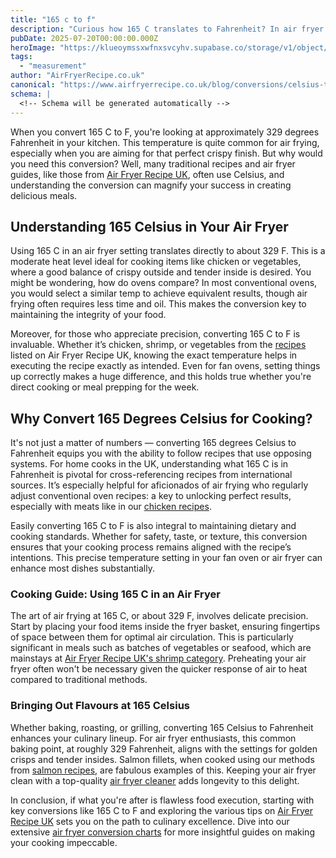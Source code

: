 ```yaml
---
title: "165 c to f"
description: "Curious how 165 C translates to Fahrenheit? In air fryer cooking, the equivalent is 329 F. Delve into this guide to enhance your recipes and techniques."
pubDate: 2025-07-20T00:00:00.000Z
heroImage: "https://klueoymssxwfnxsvcyhv.supabase.co/storage/v1/object/public/Shmucket/165-c-to-f.png"
tags:
  - "measurement"
author: "AirFryerRecipe.co.uk"
canonical: "https://www.airfryerrecipe.co.uk/blog/conversions/celsius-to-fahrenheit/165-c-to-f"
schema: |
  <!-- Schema will be generated automatically -->
---
```


<p id="">When you convert 165 C to F, you're looking at approximately 329 degrees Fahrenheit in your kitchen. This temperature is quite common for air frying, especially when you are aiming for that perfect crispy finish. But why would you need this conversion? Well, many traditional recipes and air fryer guides, like those from <a href="https://www.airfryerrecipe.co.uk" id="">Air Fryer Recipe UK</a>, often use Celsius, and understanding the conversion can magnify your success in creating delicious meals.</p><h2 id="">Understanding 165 Celsius in Your Air Fryer</h2><p id="">Using 165 C in an air fryer setting translates directly to about 329 F. This is a moderate heat level ideal for cooking items like chicken or vegetables, where a good balance of crispy outside and tender inside is desired. You might be wondering, how do ovens compare? In most conventional ovens, you would select a similar temp to achieve equivalent results, though air frying often requires less time and oil. This makes the conversion key to maintaining the integrity of your food.</p><p id="">Moreover, for those who appreciate precision, converting 165 C to F is invaluable. Whether it’s chicken, shrimp, or vegetables from the <a href="https://www.airfryerrecipe.co.uk/recipes" id="">recipes</a> listed on Air Fryer Recipe UK, knowing the exact temperature helps in executing the recipe exactly as intended. Even for fan ovens, setting things up correctly makes a huge difference, and this holds true whether you're direct cooking or meal prepping for the week.</p><h2 id="">Why Convert 165 Degrees Celsius for Cooking?</h2><p id="">It's not just a matter of numbers — converting 165 degrees Celsius to Fahrenheit equips you with the ability to follow recipes that use opposing systems. For home cooks in the UK, understanding what 165 C is in Fahrenheit is pivotal for cross-referencing recipes from international sources. It’s especially helpful for aficionados of air frying who regularly adjust conventional oven recipes: a key to unlocking perfect results, especially with meats like in our <a href="https://www.airfryerrecipe.co.uk/recipe-category/chicken" id="">chicken recipes</a>.</p><p id="">Easily converting 165 C to F is also integral to maintaining dietary and cooking standards. Whether for safety, taste, or texture, this conversion ensures that your cooking process remains aligned with the recipe’s intentions. This precise temperature setting in your fan oven or air fryer can enhance most dishes substantially.</p><h3 id="">Cooking Guide: Using 165 C in an Air Fryer</h3><p id="">The art of air frying at 165 C, or about 329 F, involves delicate precision. Start by placing your food items inside the fryer basket, ensuring fingertips of space between them for optimal air circulation. This is particularly significant in meals such as batches of vegetables or seafood, which are mainstays at <a href="https://www.airfryerrecipe.co.uk/recipe-category/shrimp" id="">Air Fryer Recipe UK's shrimp category</a>. Preheating your air fryer often won't be necessary given the quicker response of air to heat compared to traditional methods.</p><h3 id="">Bringing Out Flavours at 165 Celsius</h3><p id="">Whether baking, roasting, or grilling, converting 165 Celsius to Fahrenheit enhances your culinary lineup. For air fryer enthusiasts, this common baking point, at roughly 329 Fahrenheit, aligns with the settings for golden crisps and tender insides. Salmon fillets, when cooked using our methods from <a href="https://www.airfryerrecipe.co.uk/recipe-category/salmon" id="">salmon recipes</a>, are fabulous examples of this. Keeping your air fryer clean with a top-quality <a href="https://www.airfryerrecipe.co.uk/air-fryer-cleaner" id="">air fryer cleaner</a> adds longevity to this delight.</p><p id="">In conclusion, if what you're after is flawless food execution, starting with key conversions like 165 C to F and exploring the various tips on <a href="https://www.airfryerrecipe.co.uk" id="">Air Fryer Recipe UK</a> sets you on the path to culinary excellence. Dive into our extensive <a href="https://www.airfryerrecipe.co.uk/air-fryer-conversion-chart" id="">air fryer conversion charts</a> for more insightful guides on making your cooking impeccable.</p>
